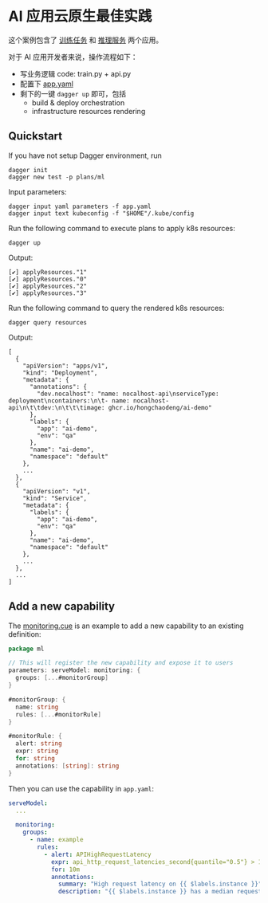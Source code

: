 # AI 应用云原生最佳实践

这个案例包含了 [训练任务](train.py) 和 [推理服务](api.py) 两个应用。

对于 AI 应用开发者来说，操作流程如下：

- 写业务逻辑 code: train.py + api.py
- 配置下 [app.yaml](./app.yaml)
- 剩下的一键 `dagger up` 即可，包括
  - build & deploy orchestration
  - infrastructure resources rendering

## Quickstart

If you have not setup Dagger environment, run
```
dagger init
dagger new test -p plans/ml
```

Input parameters:

```
dagger input yaml parameters -f app.yaml
dagger input text kubeconfig -f "$HOME"/.kube/config
```

Run the following command to execute plans to apply k8s resources:
```
dagger up
```

Output:

```
[✔] applyResources."1"
[✔] applyResources."0"
[✔] applyResources."2"
[✔] applyResources."3"
```

Run the following command to query the rendered k8s resources:
```
dagger query resources
```

Output:

```
[
  {
    "apiVersion": "apps/v1",
    "kind": "Deployment",
    "metadata": {
      "annotations": {
        "dev.nocalhost": "name: nocalhost-api\nserviceType: deployment\ncontainers:\n\t- name: nocalhost-api\n\t\tdev:\n\t\t\timage: ghcr.io/hongchaodeng/ai-demo"
      },
      "labels": {
        "app": "ai-demo",
        "env": "qa"
      },
      "name": "ai-demo",
      "namespace": "default"
    },
    ...
  },
  {
    "apiVersion": "v1",
    "kind": "Service",
    "metadata": {
      "labels": {
        "app": "ai-demo",
        "env": "qa"
      },
      "name": "ai-demo",
      "namespace": "default"
    },
    ...
  },
  ...
]
```

## Add a new capability

The [monitoring.cue](./plans/ml/monitoring.cue) is an example to add a new capability to an existing definition:

```go
package ml

// This will register the new capability and expose it to users
parameters: serveModel: monitoring: {
  groups: [...#monitorGroup]
}

#monitorGroup: {
  name: string
  rules: [...#monitorRule]
}

#monitorRule: {
  alert: string
  expr: string
  for: string
  annotations: [string]: string
}
```

Then you can use the capability in `app.yaml`:

```yaml
serveModel:
  ...

  monitoring:
    groups:
      - name: example
        rules:
          - alert: APIHighRequestLatency
            expr: api_http_request_latencies_second{quantile="0.5"} > 1
            for: 10m
            annotations:
              summary: "High request latency on {{ $labels.instance }}"
              description: "{{ $labels.instance }} has a median request latency above 1s (current value: {{ $value }}s)"
```


